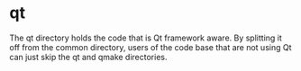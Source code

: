 #   qt

The qt directory holds the code that is Qt framework aware.  By splitting it
off from the common directory, users of the code base that are not using Qt
can just skip the qt and qmake directories.
